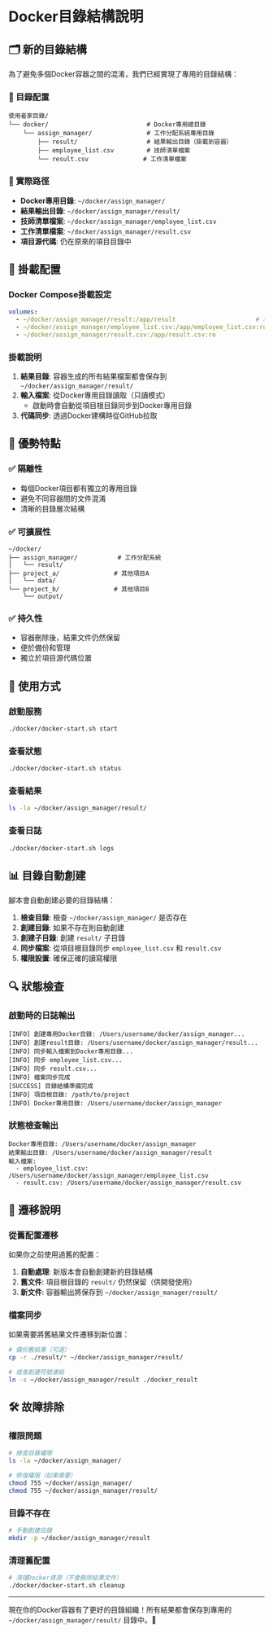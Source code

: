 # Docker目錄結構說明

## 🗂️ 新的目錄結構

為了避免多個Docker容器之間的混淆，我們已經實現了專用的目錄結構：

### 📁 目錄配置

```
使用者家目錄/
└── docker/                           # Docker專用總目錄
    └── assign_manager/               # 工作分配系統專用目錄
        ├── result/                   # 結果輸出目錄（掛載到容器）
        ├── employee_list.csv         # 技師清單檔案
        └── result.csv               # 工作清單檔案
```

### 🎯 實際路徑

- **Docker專用目錄**: `~/docker/assign_manager/`
- **結果輸出目錄**: `~/docker/assign_manager/result/`
- **技師清單檔案**: `~/docker/assign_manager/employee_list.csv`
- **工作清單檔案**: `~/docker/assign_manager/result.csv`
- **項目源代碼**: 仍在原來的項目目錄中

## 🔗 掛載配置

### Docker Compose掛載設定

```yaml
volumes:
  - ~/docker/assign_manager/result:/app/result                      # 結果輸出
  - ~/docker/assign_manager/employee_list.csv:/app/employee_list.csv:ro   # 技師清單（只讀）
  - ~/docker/assign_manager/result.csv:/app/result.csv:ro                 # 工作清單（只讀）
```

### 掛載說明

1. **結果目錄**: 容器生成的所有結果檔案都會保存到 `~/docker/assign_manager/result/`
2. **輸入檔案**: 從Docker專用目錄讀取（只讀模式）
   - 啟動時會自動從項目根目錄同步到Docker專用目錄
3. **代碼同步**: 透過Docker建構時從GitHub拉取

## 🚀 優勢特點

### ✅ 隔離性
- 每個Docker項目都有獨立的專用目錄
- 避免不同容器間的文件混淆
- 清晰的目錄層次結構

### ✅ 可擴展性
```
~/docker/
├── assign_manager/           # 工作分配系統
│   └── result/
├── project_a/               # 其他項目A
│   └── data/
└── project_b/               # 其他項目B
    └── output/
```

### ✅ 持久性
- 容器刪除後，結果文件仍然保留
- 便於備份和管理
- 獨立於項目源代碼位置

## 🔧 使用方式

### 啟動服務
```bash
./docker/docker-start.sh start
```

### 查看狀態
```bash
./docker/docker-start.sh status
```

### 查看結果
```bash
ls -la ~/docker/assign_manager/result/
```

### 查看日誌
```bash
./docker/docker-start.sh logs
```

## 📊 目錄自動創建

腳本會自動創建必要的目錄結構：

1. **檢查目錄**: 檢查 `~/docker/assign_manager/` 是否存在
2. **創建目錄**: 如果不存在則自動創建
3. **創建子目錄**: 創建 `result/` 子目錄
4. **同步檔案**: 從項目根目錄同步 `employee_list.csv` 和 `result.csv`
5. **權限設置**: 確保正確的讀寫權限

## 🔍 狀態檢查

### 啟動時的日誌輸出
```
[INFO] 創建專用Docker目錄: /Users/username/docker/assign_manager...
[INFO] 創建result目錄: /Users/username/docker/assign_manager/result...
[INFO] 同步輸入檔案到Docker專用目錄...
[INFO] 同步 employee_list.csv...
[INFO] 同步 result.csv...
[INFO] 檔案同步完成
[SUCCESS] 目錄結構準備完成
[INFO] 項目根目錄: /path/to/project
[INFO] Docker專用目錄: /Users/username/docker/assign_manager
```

### 狀態檢查輸出
```
Docker專用目錄: /Users/username/docker/assign_manager
結果輸出目錄: /Users/username/docker/assign_manager/result
輸入檔案:
  - employee_list.csv: /Users/username/docker/assign_manager/employee_list.csv
  - result.csv: /Users/username/docker/assign_manager/result.csv
```

## 🎉 遷移說明

### 從舊配置遷移

如果你之前使用過舊的配置：

1. **自動處理**: 新版本會自動創建新的目錄結構
2. **舊文件**: 項目根目錄的 `result/` 仍然保留（供開發使用）
3. **新文件**: 容器輸出將保存到 `~/docker/assign_manager/result/`

### 檔案同步

如果需要將舊結果文件遷移到新位置：

```bash
# 備份舊結果（可選）
cp -r ./result/* ~/docker/assign_manager/result/

# 或者創建符號連結
ln -s ~/docker/assign_manager/result ./docker_result
```

## 🛠️ 故障排除

### 權限問題
```bash
# 檢查目錄權限
ls -la ~/docker/assign_manager/

# 修復權限（如果需要）
chmod 755 ~/docker/assign_manager/
chmod 755 ~/docker/assign_manager/result/
```

### 目錄不存在
```bash
# 手動創建目錄
mkdir -p ~/docker/assign_manager/result
```

### 清理舊配置
```bash
# 清理Docker資源（不會刪除結果文件）
./docker/docker-start.sh cleanup
```

---

現在你的Docker容器有了更好的目錄組織！所有結果都會保存到專用的 `~/docker/assign_manager/result/` 目錄中。🎯 